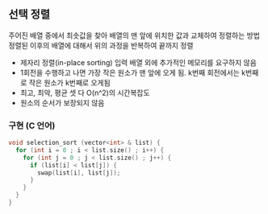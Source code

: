 ## 선택 정렬

주어진 배열 중에서 최솟값을 찾아 배열의 맨 앞에 위치한 값과 교체하여 정렬하는 방법
정렬된 이후의 배열에 대해서 위의 과정을 반복하여 끝까지 정렬

- 제자리 정렬(in-place sorting)
  입력 배열 외에 추가적인 메모리를 요구하지 않음
- 1회전을 수행하고 나면 가장 작은 원소가 맨 앞에 오게 됨. k번째 회전에서는 k번째로 작은 원소가 k번째로 오게됨
- 최고, 최악, 평균 셋 다 O(n^2)의 시간복잡도
- 원소의 순서가 보장되지 않음

### 구현 (C 언어)

```c
void selection_sort (vector<int> & list) {
  for (int i = 0 ; i < list.size() ; i++) {
    for (int j = 0 ; j < list.size() ; j++) {
      if (list[i] < list[j]) {
        swap(list[i], list[j]);
      }
    }
  }
}

```
